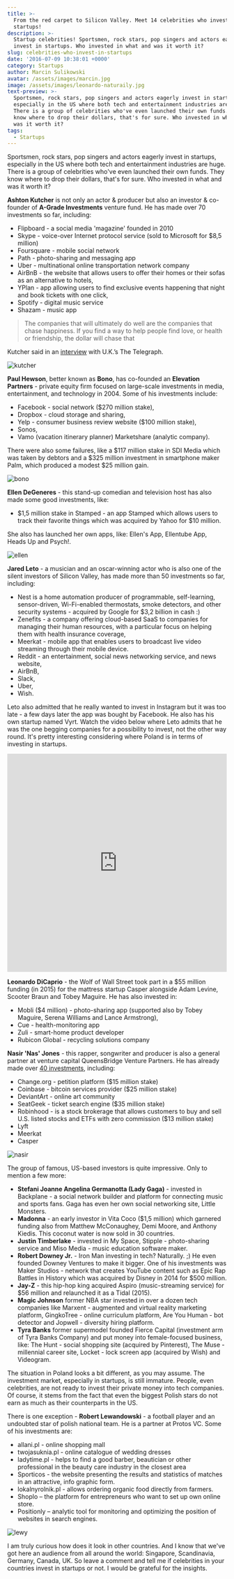 ```yaml
---
title: >-
  From the red carpet to Silicon Valley. Meet 14 celebrities who invest in
  startups!
description: >-
  Startup celebrities! Sportsmen, rock stars, pop singers and actors eagerly
  invest in startups. Who invested in what and was it worth it?
slug: celebrities-who-invest-in-startups
date: '2016-07-09 10:38:01 +0000'
category: Startups
author: Marcin Sulikowski
avatar: /assets/images/marcin.jpg
image: /assets/images/leonardo-naturaily.jpg
text-preview: >-
  Sportsmen, rock stars, pop singers and actors eagerly invest in startups,
  especially in the US where both tech and entertainment industries are huge.
  There is a group of celebrities who've even launched their own funds. They
  know where to drop their dollars, that's for sure. Who invested in what and
  was it worth it?
tags:
  - Startups
---
```





Sportsmen, rock stars, pop singers and actors eagerly invest in startups, especially in the US where both tech and entertainment industries are huge. There is a group of celebrities who've even launched their own funds. They know where to drop their dollars, that's for sure. Who invested in what and was it worth it?

**Ashton Kutcher** is not only an actor & producer but also an investor & co-founder of **A-Grade Investments** venture fund. He has made over 70 investments so far, including:
- Flipboard - a social media 'magazine' founded in 2010
- Skype - voice-over Internet protocol service (sold to Microsoft for $8,5 million)
- Foursquare - mobile social network
- Path - photo-sharing and messaging app
- Uber - multinational online transportation network company
- AirBnB - the website that allows users to offer their homes or their sofas as an alternative to hotels,
- YPlan - app allowing users to find exclusive events happening that night and book tickets with one click,
- Spotify - digital music service
- Shazam - music app

> The companies that will ultimately do well are the companies that chase happiness. If you find a way to help people find love, or health or friendship, the dollar will chase that

Kutcher said in an [interview](http://www.telegraph.co.uk/finance/newsbysector/mediatechnologyandtelecoms/digital-media/10540732/Ashton-Kutcher-reveals-the-art-of-technology-investment.html) with U.K.’s The Telegraph.

![kutcher](/assets/images/ashton-kutcher.jpg "kutcher")




**Paul Hewson**, better known as **Bono**, has co-founded an **Elevation Partners** - private equity firm focused on large-scale investments in media, entertainment, and technology in 2004. Some of his investments include:
- Facebook - social network ($270 million stake),
- Dropbox - cloud storage and sharing,
- Yelp - consumer business review website ($100 million stake),
- Sonos,
- Vamo (vacation itinerary planner) Marketshare (analytic company).

There were also some failures, like a $117 million stake in SDI Media which was taken by debtors and a $325 million investment in smartphone maker Palm, which produced a modest $25 million gain.

![bono](/assets/images/bono-2008.jpg "bono")


**Ellen DeGeneres** - this stand-up comedian and television host has also made some good investments, like:
- $1,5 million stake in Stamped - an app Stamped which allows users to track their favorite things which was acquired by Yahoo for $10 million.

She also has launched her own apps, like: Ellen's App, Ellentube App, Heads Up and Psych!.

![ellen](/assets/images/ellen.jpg "ellen")


**Jared Leto** - a musician and an oscar-winning actor who is also one of the silent investors of Silicon Valley, has made more than 50 investments so far, including:
- Nest is a home automation producer of programmable, self-learning, sensor-driven, Wi-Fi-enabled thermostats, smoke detectors, and other security systems - acquired by Google for $3,2 billion in cash :)
- Zenefits - a company offering cloud-based SaaS to companies for managing their human resources, with a particular focus on helping them with health insurance coverage,
- Meerkat - mobile app that enables users to broadcast live video streaming through their mobile device.
- Reddit - an entertainment, social news networking service, and news website,
- AirBnB,
- Slack,
- Uber,
- Wish.

Leto also admitted that he really wanted to invest in Instagram but it was too late - a few days later the app was bought by Facebook. He also has his own startup named Vyrt. Watch the video below where Leto admits that he was the one begging companies for a possibility to invest, not the other way round. It's pretty interesting considering where Poland is  in terms of investing in startups.

<iframe width="100%" height="500" src="https://www.youtube.com/embed/xfykcaJ0FoE" frameborder="0" allowfullscreen></iframe>


**Leonardo DiCaprio** - the Wolf of Wall Street took part in a $55 million funding (in 2015) for the mattress startup Casper alongside Adam Levine, Scooter Braun and Tobey Maguire. He has also invested in:
- Mobli ($4 million) - photo-sharing app (supported also by Tobey Maguire, Serena Williams and Lance Armstrong),
- Cue - health-monitoring app
- Zuli - smart-home product developer
- Rubicon Global - recycling solutions company


**Nasir 'Nas' Jones** - this rapper, songwriter and producer is also a general partner at venture capital QueensBridge Venture Partners. He has already made over [40 investments](https://www.crunchbase.com/person/nasir-bin-olu-dara-jones/investments), including:
- Change.org - petition platform ($15 million stake)
- Coinbase - bitcoin services provider ($25 million stake)
- DeviantArt - online art community
- SeatGeek - ticket search engine ($35 million stake)
- Robinhood - is a stock brokerage that allows customers to buy and sell U.S. listed stocks and ETFs with zero commission ($13 million stake)
- Lyft
- Meerkat
- Casper

![nasir](/assets/images/nasir-jones.png "nasir")


The group of famous, US-based investors is quite impressive. Only to mention a few more:

- **Stefani Joanne Angelina Germanotta (Lady Gaga)** - invested in Backplane - a social network builder and platform for connecting music and sports fans. Gaga has even her own social networking site, Little Monsters.
- **Madonna** - an early investor in Vita Coco ($1,5 million) which garnered funding also from Matthew McConaughey, Demi Moore, and Anthony Kiedis. This coconut water is now sold in 30 countries.
- **Justin Timberlake** - invested in My Space, Stipple - photo-sharing service and Miso Media - music education software maker.
- **Robert Downey Jr.** - Iron Man investing in tech? Naturally. ;) He even founded Downey Ventures to make it bigger. One of his investments was Maker Studios - network that creates YouTube content such as Epic Rap Battles in History which was acquired by Disney in 2014 for $500 million.
- **Jay-Z** - this hip-hop king acquired Aspiro (music-streaming service) for $56 million and relaunched it as a Tidal (2015).
- **Magic Johnson** former NBA star invested in over a dozen tech companies like Marxent - augmented and virtual reality marketing platform, GingkoTree - online curriculum platform, Are You Human - bot detector and Jopwell - diversity hiring platform.
- **Tyra Banks** former supermodel founded Fierce Capital (investment arm of Tyra Banks Company) and put money into female-focused business, like: The Hunt - social shopping site (acquired by Pinterest), The Muse - millennial career site, Locket - lock screen app (acquired by Wish) and Videogram.

The situation in Poland looks a bit different, as you may assume. The investment market, especially in startups, is still immature. People, even celebrities, are not ready to invest their private money into tech companies. Of course, it stems from the fact that even the biggest Polish stars do not earn as much as their counterparts in the US.

There is one exception - **Robert Lewandowski** - a football player and an undoubted star of polish national team. He is a partner at Protos VC. Some of his investments are:
- allani.pl - online shopping mall
- twojasuknia.pl - online catalogue of wedding dresses
- ladytime.pl - helps to find a good barber, beautician or other professional in the beauty care industry in the closest area
- Sporticos - the website presenting the results and statistics of matches in an attractive, info graphic form.
- lokalnyrolnik.pl - allows ordering organic food directly from farmers.
- Shoplo – the platform for entrepreneurs who want to set up own online store.
- Positionly – analytic tool for monitoring and optimizing the position of websites in search engines.

![lewy](/assets/images/lewy.jpg "lewy")


I am truly curious how does it look in other countries. And I know that we've got here an audience from all around the world: Singapore, Scandinavia, Germany, Canada, UK. So leave a comment and tell me if celebrities in your countries invest in startups or not. I would be grateful for the insights.
